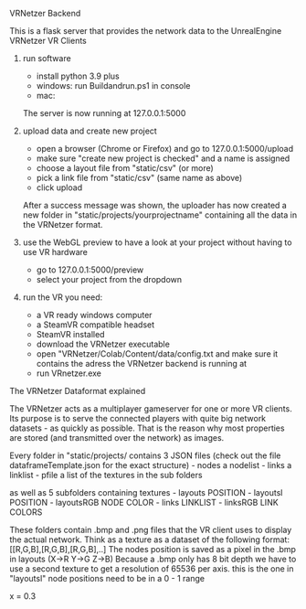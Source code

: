 VRNetzer Backend

This is a flask server that provides the network data to the UnrealEngine VRNetzer VR Clients

1) run software
    - install python 3.9 plus
    - windows: run Buildandrun.ps1 in console
    - mac:

    The server is now running at 127.0.0.1:5000

2) upload data and create new project
    - open a browser (Chrome or Firefox) and go to 127.0.0.1:5000/upload
    - make sure "create new project is checked" and a name is assigned
    - choose a layout file from "static/csv" (or more)
    - pick a link file from "static/csv" (same name as above)
    - click upload

    After a success message was shown, the uploader has now created a new folder in "static/projects/yourprojectname" containing all the data in the VRNetzer format.

3) use the WebGL preview to have a look at your project without having to use VR hardware
    - go to 127.0.0.1:5000/preview
    - select your project from the dropdown

4) run the VR
you need:
    - a VR ready windows computer
    - a SteamVR compatible headset
    - SteamVR installed
    - download the VRNetzer executable
    - open "VRNetzer/Colab/Content/data/config.txt and make sure it contains the adress the VRNetzer backend is running at
    - run VRnetzer.exe




The VRNetzer Dataformat explained

The VRNetzer acts as a multiplayer gameserver for one or more VR clients.
Its purpose is to serve the connected players with quite big network datasets - as quickly as possible.
That is the reason why most properties are stored (and transmitted over the network) as images.

Every folder in "static/projects/ contains 3 JSON files (check out the file dataframeTemplate.json for the exact structure)
    - nodes  a nodelist
    - links  a linklist
    - pfile  a list of the textures in the sub folders

as well as 5 subfolders containing textures
    - layouts  POSITION
    - layoutsl POSITION
    - layoutsRGB    NODE COLOR
    - links         LINKLIST
    - linksRGB  LINK COLORS

These folders contain .bmp and .png files that the VR client uses to display the actual network.
Think as a texture as a dataset of the following format: [[R,G,B],[R,G,B],[R,G,B],..]
The nodes position is saved as a pixel in the .bmp in layouts (X->R Y->G Z->B)
Because a .bmp only has 8 bit depth we have to use a second texture to get a resolution of 65536 per axis. this is the one in "layoutsl"
node positions need to be in a 0 - 1 range

x = 0.3



